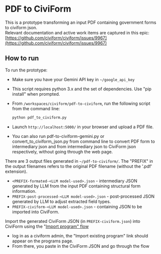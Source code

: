 # PDF to CiviForm

This is a prototype transforming an input PDF containing government forms to civiform json.  
Relevant documentation and active work items are captured in this epic: [https://github.com/civiform/civiform/issues/9967](https://github.com/civiform/civiform/issues/9967)

## How to run

To run the prototype:

- Make sure you have your Gemini API key in `~/google_api_key`
- This script requires python 3.x and the set of dependencies. Use "pip install" when prompted.
- From `/workspaces/civiform/pdf-to-civiform`, run the following script from the command line:

  ```bash
  python pdf_to_civiform.py
  ```

- Launch `http://localhost:5000/` in your browser and upload a PDF file.

- You can also run pdf-to-civiform-gemini.py  or convert_to_civiform_json.py from command line to convert PDF form to intermediary json and from intermediary json to CiviForm json respectively, without going through the web page. 

There are 3 output files generated in `~/pdf-to-civiform/`. The "PREFIX" in the output filenames refers to the original PDF filename (without the '.pdf' extension).

- `<PREFIX-formated-<LLM model-used>.json` - intermediary JSON generated by LLM from the input PDF containing structural form information.
- `PREFIX-post-processed-<LLM model-used>.json` - post-processed JSON generated by LLM to adjust extracted field types.
- `PREFIX-civiform-<LLM model-used>.json` - containing JSON to be imported into CiviForm.

Import the generated CiviForm JSON (in `PREFIX-civiform.json`) into CiviForm using the "[Import program" flow](https://docs.civiform.us/user-manual/civiform-admin-guide/program-migration#importing-a-program)
 - log in as a civiform admin, the "Import existing program" link should appear on the programs page. 
 - From there, you paste in the CiviForm JSON and go through the flow

